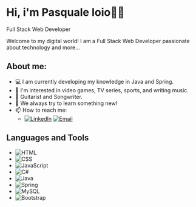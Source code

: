 # Hi, i'm Pasquale Ioio👋🏻 

Full Stack Web Developer 

Welcome to my digital world! I am a Full Stack Web Developer passionate about technology and more...

## About me:
- 💻 I am currently developing my knowledge in Java and Spring.
- 👀 I'm interested in video games, TV series, sports, and writing music.
- 🎸 Guitarist and Songwriter.
- 🔭 We always try to learn something new!
- 📫 How to reach me:
  - [![LinkedIn](https://img.shields.io/badge/LinkedIn-Profile-blue)]([https://www.linkedin.com/in/pasquale-ioio](https://www.linkedin.com/in/pasquale-ioio-973078218/))
   [![Email](https://img.shields.io/badge/Email-Contact-green)](mailto:pasqualeioio@libero.it)

## Languages and Tools

- ![HTML](https://img.shields.io/badge/-HTML-E34F26?style=flat-square&logo=html5&logoColor=white)
- ![CSS](https://img.shields.io/badge/-CSS-1572B6?style=flat-square&logo=css3&logoColor=white)
- ![JavaScript](https://img.shields.io/badge/-JavaScript-F7DF1E?style=flat-square&logo=javascript&logoColor=black)
- ![C#](https://img.shields.io/badge/-C%23-239120?style=flat-square&logo=c-sharp&logoColor=white)
- ![Java](https://img.shields.io/badge/-Java-007396?style=flat-square&logo=java&logoColor=white)
- ![Spring](https://img.shields.io/badge/-Spring-6DB33F?style=flat-square&logo=spring&logoColor=white)
- ![MySQL](https://img.shields.io/badge/-MySQL-4479A1?style=flat-square&logo=mysql&logoColor=white)
- ![Bootstrap](https://img.shields.io/badge/-Bootstrap-563D7C?style=flat-square&logo=bootstrap&logoColor=white)


